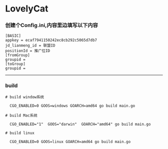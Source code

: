# LovelyCat
###  创建个Config.ini,内容里边填写以下内容 
   
```
[BASIC]
appkey = ecaf7941150242ec8cb292c5065d7db7
jd_lianmeng_id = 联盟ID
positionId = 推广位ID
[fromGroup]
groupid = 
[toGroup]
groupid = 
```
---
### build
```
# build window系统 
 
  CGO_ENABLED=0 GOOS=windows GOARCH=amd64 go build main.go

# build Mac系统

  CGO_ENABLED="1"  GOOS="darwin"  GOARCH="amd64" go build main.go

# build linux

  CGO_ENABLED=0 GOOS=linux GOARCH=amd64 go build main.go

```
